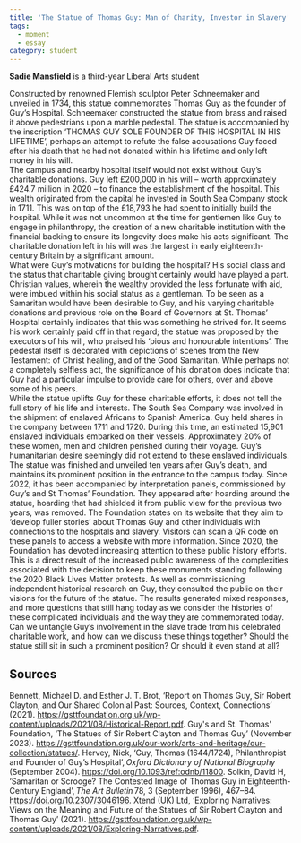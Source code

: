 ```yaml
---
title: 'The Statue of Thomas Guy: Man of Charity, Investor in Slavery'
tags:
  - moment
  - essay
category: student
---
```


**Sadie Mansfield** is a third-year Liberal Arts student

Constructed by renowned Flemish sculptor Peter Schneemaker and unveiled in 1734, this statue commemorates Thomas Guy as the founder of Guy’s Hospital. Schneemaker constructed the statue from brass and raised it above pedestrians upon a marble pedestal. The statue is accompanied by the inscription ‘THOMAS GUY SOLE FOUNDER OF THIS HOSPITAL IN HIS LIFETIME’, perhaps an attempt to refute the false accusations Guy faced after his death that he had not donated within his lifetime and only left money in his will.  
The campus and nearby hospital itself would not exist without Guy’s charitable donations. Guy left £200,000 in his will – worth approximately £424.7 million in 2020 – to finance the establishment of the hospital. This wealth originated from the capital he invested in South Sea Company stock in 1711. This was on top of the £18,793 he had spent to initially build the hospital. While it was not uncommon at the time for gentlemen like Guy to engage in philanthropy, the creation of a new charitable institution with the financial backing to ensure its longevity does make his acts significant. The charitable donation left in his will was the largest in early eighteenth-century Britain by a significant amount.  
What were Guy’s motivations for building the hospital? His social class and the status that charitable giving brought certainly would have played a part. Christian values, wherein the wealthy provided the less fortunate with aid, were imbued within his social status as a gentleman. To be seen as a Samaritan would have been desirable to Guy, and his varying charitable donations and previous role on the Board of Governors at St. Thomas’ Hospital certainly indicates that this was something he strived for. It seems his work certainly paid off in that regard; the statue was proposed by the executors of his will, who praised his ‘pious and honourable intentions’. The pedestal itself is decorated with depictions of scenes from the New Testament: of Christ healing, and of the Good Samaritan. While perhaps not a completely selfless act, the significance of his donation does indicate that Guy had a particular impulse to provide care for others, over and above some of his peers.  
While the statue uplifts Guy for these charitable efforts, it does not tell the full story of his life and interests. The South Sea Company was involved in the shipment of enslaved Africans to Spanish America. Guy held shares in the company between 1711 and 1720. During this time, an estimated 15,901 enslaved individuals embarked on their vessels. Approximately 20% of these women, men and children perished during their voyage. Guy’s humanitarian desire seemingly did not extend to these enslaved individuals. 
The statue was finished and unveiled ten years after Guy’s death, and maintains its prominent position in the entrance to the campus today. Since 2022, it has been accompanied by interpretation panels, commissioned by Guy’s and St Thomas’ Foundation. They appeared after hoarding around the statue, hoarding that had shielded it from public view for the previous two years, was removed. The Foundation states on its website that they aim to ‘develop fuller stories’ about Thomas Guy and other individuals with connections to the hospitals and slavery. Visitors can scan a QR code on these panels to access a website with more information. 
Since 2020, the Foundation has devoted increasing attention to these public history efforts. This is a direct result of the increased public awareness of the complexities associated with the decision to keep these monuments standing following the 2020 Black Lives Matter protests. As well as commissioning independent historical research on Guy, they consulted the public on their visions for the future of the statue. The results generated mixed responses, and more questions that still hang today as we consider the histories of these complicated individuals and the way they are commemorated today. Can we untangle Guy’s involvement in the slave trade from his celebrated charitable work, and how can we discuss these things together? Should the statue still sit in such a prominent position? Or should it even stand at all?  

## Sources
Bennett, Michael D. and Esther J. T. Brot, ‘Report on Thomas Guy, Sir Robert Clayton, and Our Shared Colonial Past: Sources, Context, Connections’ (2021). https://gsttfoundation.org.uk/wp-content/uploads/2021/08/Historical-Report.pdf. 
Guy's and St. Thomas' Foundation, ‘The Statues of Sir Robert Clayton and Thomas Guy’ (November 2023). https://gsttfoundation.org.uk/our-work/arts-and-heritage/our-collection/statues/. 
Hervey, Nick, ‘Guy, Thomas (1644/1724), Philanthropist and Founder of Guy’s Hospital’, _Oxford Dictionary of National Biography_ (September 2004). https://doi.org/10.1093/ref:odnb/11800. 
Solkin, David H, ‘Samaritan or Scrooge? The Contested Image of Thomas Guy in Eighteenth-Century England’, _The Art Bulletin_ 78, 3 (September 1996), 467–84. https://doi.org/10.2307/3046196. 
Xtend (UK) Ltd, ‘Exploring Narratives: Views on the Meaning and Future of the Statues of Sir Robert Clayton and Thomas Guy’ (2021). https://gsttfoundation.org.uk/wp-content/uploads/2021/08/Exploring-Narratives.pdf.  
